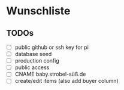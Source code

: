 # Wunschliste

## TODOs
- [ ] public github or ssh key for pi
- [ ] database seed
- [ ] production config
- [ ] public access
- [ ] CNAME baby.strobel-süß.de
- [ ] create/edit items (also add buyer column)

